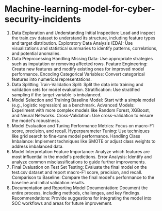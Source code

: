# Machine-learning-model-for-cyber-security-incidents

1. Data Exploration and Understanding
Initial Inspection: Load and inspect the train.csv dataset to understand its structure, including feature types and target distribution.
Exploratory Data Analysis (EDA): Use visualizations and statistical summaries to identify patterns, correlations, and potential anomalies.
2. Data Preprocessing
Handling Missing Data: Use appropriate strategies such as imputation or removing affected rows.
Feature Engineering: Create new features and modify existing ones for improved model performance.
Encoding Categorical Variables: Convert categorical features into numerical representations.
3. Data Splitting
Train-Validation Split: Split the data into training and validation sets for model evaluation.
Stratification: Use stratified sampling if the target variable is imbalanced.
4. Model Selection and Training
Baseline Model: Start with a simple model (e.g., logistic regression) as a benchmark.
Advanced Models: Experiment with more complex models like Random Forest, XGBoost, and Neural Networks.
Cross-Validation: Use cross-validation to ensure the model's robustness.
5. Model Evaluation and Tuning
Performance Metrics: Focus on macro-F1 score, precision, and recall.
Hyperparameter Tuning: Use techniques like grid search to fine-tune model performance.
Handling Class Imbalance: Implement techniques like SMOTE or adjust class weights to address imbalanced data.
6. Model Interpretation
Feature Importance: Analyze which features are most influential in the model's predictions.
Error Analysis: Identify and analyze common misclassifications to guide further improvements.
7. Final Evaluation on Test Set
Testing: Evaluate the final model on the test.csv dataset and report macro-F1 score, precision, and recall.
Comparison to Baseline: Compare the final model's performance to the baseline and initial validation results.
8. Documentation and Reporting
Model Documentation: Document the entire process, including methods, challenges, and key findings.
Recommendations: Provide suggestions for integrating the model into SOC workflows and areas for future improvement.

